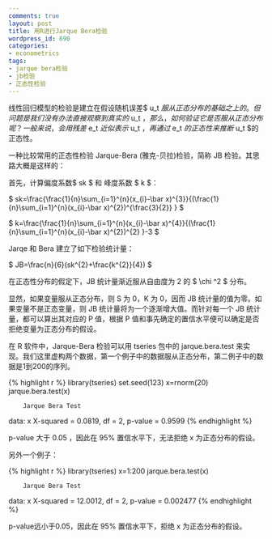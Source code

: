 ```yaml
---
comments: true
layout: post
title: 用R进行Jarque Bera检验
wordpress_id: 690
categories:
- econometrics
tags:
- jarque bera检验
- jb检验
- 正态性检验
---
```


线性回归模型的检验是建立在假设随机误差$ u_t $服从正态分布的基础之上的。但问题是我们没有办法直接观察到真实的$ u_t $，那么，如何验证它是否服从正态分布呢？一般来说，会用残差$ e_t $近似表示$ u_t $，再通过$ e_t $的正态性来推断$ u_t $的正态性。

一种比较常用的正态性检验 Jarque-Bera (雅克-贝拉)检验，简称 JB 检验。其思路大概是这样的：

首先，计算偏度系数$ sk $ 和 峰度系数 $ k $：

$
sk=\frac{\frac{1}{n}\sum\_{i=1}^{n}(x\_{i}-\bar x)^{3}}{(\frac{1}{n}\sum\_{i=1}^{n}(x_{i}-\bar x)^{2})^{\frac{3}{2}} }
$

$
k=\frac{\frac{1}{n}\sum\_{i=1}^{n}(x\_{i}-\bar x)^{4}}{(\frac{1}{n}\sum\_{i=1}^{n}(x_{i}-\bar x)^{2})^{2} }-3
$

Jarqe 和 Bera 建立了如下检验统计量：

$
JB=\frac{n}{6}(sk^{2}+\frac{k^{2}}{4})
$

在正态性分布的假定下，JB 统计量渐近服从自由度为 2 的 $ \chi ^2 $ 分布。

显然，如果变量服从正态分布，则 S 为 0，K 为 0，因而 JB 统计量的值为零。如果变量不是正态变量，则 JB 统计量将为一个逐渐增大值。而针对每一个 JB 统计量，都可以算出其对应的 P 值，根据 P 值和事先确定的置信水平便可以确定是否拒绝变量为正态分布的假设。

在 R 软件中，Jarque-Bera 检验可以用 tseries 包中的 jarque.bera.test 来实现。我们这里虚构两个数据，第一个例子中的数据服从正态分布，第二例子中的数据是1到200的序列。

{% highlight r %}
 library(tseries)
 set.seed(123)
 x=rnorm(20)
 jarque.bera.test(x)

        Jarque Bera Test

data:  x
X-squared = 0.0819, df = 2, p-value = 0.9599
{% endhighlight %}

p-value 大于 0.05 ，因此在 95% 置信水平下，无法拒绝 x 为正态分布的假设。

另外一个例子：


{% highlight r %}
 library(tseries)
 x=1:200
 jarque.bera.test(x)

        Jarque Bera Test

data:  x
X-squared = 12.0012, df = 2, p-value = 0.002477
{% endhighlight %}

p-value远小于0.05，因此在 95% 置信水平下，拒绝 x 为正态分布的假设。
